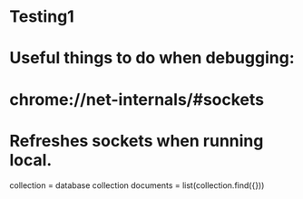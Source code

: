 # Testing1


# Useful things to do when debugging: 

# chrome://net-internals/#sockets
# Refreshes sockets when running local.



collection = database collection
documents = list(collection.find({}))